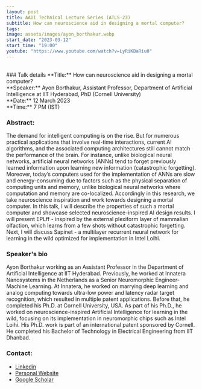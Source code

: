 ```yaml
---
layout: post
title: AAII Technical Lecture Series (ATLS-23)
subtitle: How can neuroscience aid in designing a mortal computer?
tags: 
image: assets/images/ayon_borthakur.webp
start_date: "2023-03-12"
start_time: "19:00"
youtube: "https://www.youtube.com/watch?v=LyRiKBaRiu0"
---
```


<br>
### Talk details
**Title:** How can neuroscience aid in designing a mortal computer? <br/>
**Speaker:**  Ayon Borthakur, Assistant Professor, Department of Artificial Intelligence at IIT Hyderabad, PhD (Cornell University)
<br/>
**Date:** 12 March 2023<br/>
**Time:** 7 PM (IST)

### Abstract: 
The demand for intelligent computing is on the rise. But for numerous practical applications that involve real-time interactions, current AI algorithms, and the associated computing architectures still cannot match the performance of the brain. For instance, unlike biological neural networks, artificial neural networks (ANNs) tend to forget previously learned information upon learning new information (catastrophic forgetting). Moreover, today’s computers used for the implementation of ANNs are slow and energy-consuming due to factors such as the physical separation of computing units and memory, unlike biological neural networks where computation and memory are co-localized. Accordingly in this research, we take neuroscience inspiration and work towards designing a mortal computer. In this talk, I will describe the properties of such a mortal computer and showcase selected neuroscience-inspired AI design results. I will present EPLff - inspired by the external plexiform layer of mammalian olfaction, which learns from a few shots without catastrophic forgetting.  Next, I will discuss Sapinet - a multilayer recurrent neural network for learning in the wild optimized for implementation in Intel Loihi.


### Speaker's bio
Ayon Borthakur working as an Assistant Professor in the Department of Artificial Intelligence at IIT Hyderabad. Previously, he worked at Innatera Nanosystems in the Netherlands as a Senior Neuromorphic Engineer-Machine Learning. At Innatera, he worked on marrying deep learning and analog computing towards ultra-low power and latency radar target recognition, which resulted in multiple patent applications. Before that, he completed his Ph.D. at Cornell University, USA. As part of his Ph.D., he worked on neuroscience-inspired Artificial Intelligence for learning in the wild, focusing on its implementation in neuromorphic chips such as Intel Loihi. His Ph.D. work is part of an international patent sponsored by Cornell. He completed his Bachelor of Technology in Electrical Engineering from IIT Dhanbad.

### Contact: 
- [Linkedin](https://www.linkedin.com/in/ayonborthakur)
- [Personal Website](https://borthakurayon.github.io/)
- [Google Scholar](https://scholar.google.com/citations?user=QCByMQwAAAAJ&hl=en)